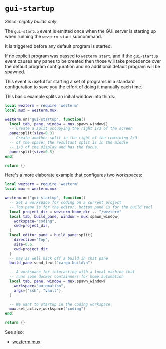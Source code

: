 # `gui-startup`

*Since: nightly builds only*

The `gui-startup` event is emitted once when the GUI server is starting up
when running the `wezterm start` subcommand.

It is triggered before any default program is started.

If no explicit program was passed to `wezterm start`, and if the
`gui-startup` event causes any panes to be created then those will take
precedence over the default program configuration and no additional default
program will be spawned.

This event is useful for starting a set of programs in a standard
configuration to save you the effort of doing it manually each time.

This basic example splits an initial window into thirds:

```lua
local wezterm = require 'wezterm'
local mux = wezterm.mux

wezterm.on("gui-startup", function()
  local tab, pane, window = mux.spawn_window{}
  -- Create a split occupying the right 1/3 of the screen
  pane:split{size=0.3}
  -- Create another split in the right of the remaining 2/3
  -- of the space; the resultant split is in the middle
  -- 1/3 of the display and has the focus.
  pane:split{size=0.5}
end)

return {}
```

Here's a more elaborate example that configures two workspaces:

```lua
local wezterm = require 'wezterm'
local mux = wezterm.mux

wezterm.on("gui-startup", function()
  -- Set a workspace for coding on a current project
  -- Top pane is for the editor, bottom pane is for the build tool
  local project_dir = wezterm.home_dir .. "/wezterm"
  local tab, build_pane, window = mux.spawn_window{
    workspace="coding",
    cwd=project_dir,
  }
  local editor_pane = build_pane:split{
    direction="Top",
    size=0.6,
    cwd=project_dir
  }
  -- may as well kick off a build in that pane
  build_pane:send_text("cargo build\n")

  -- A workspace for interacting with a local machine that
  -- runs some docker containners for home automation
  local tab, pane, window = mux.spawn_window{
    workspace="automation",
    args={"ssh", "vault"},
  }

  -- We want to startup in the coding workspace
  mux.set_active_workspace("coding")
end)

return {}
```

See also:
* [wezterm.mux](../wezterm.mux/index.md)

